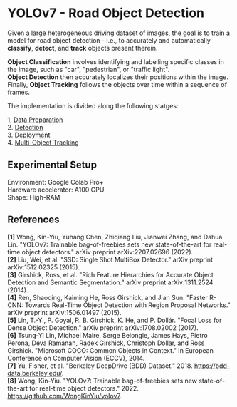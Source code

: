 # YOLOv7 - Road Object Detection
Given a large heterogeneous driving dataset of images, the goal is to train a model for road object detection - i.e., to accurately and automatically **classify**, **detect**, and **track** objects present therein.

**Object Classification** involves identifying and labelling specific classes in the image, such as "car", "pedestrian", or "traffic light".  
**Object Detection** then accurately localizes their positions within the image.  
Finally, **Object Tracking** follows the objects over time within a sequence of frames.

The implementation is divided along the following statges:

1, [Data Preparation](DataPreparation/README.md)  
2. [Detection](Detection/README.md)  
3. [Deployment](Deployment/README.md)  
4. [Multi-Object Tracking](MOT/README.md)  

## Experimental Setup
Environment: Google Colab Pro+  
Hardware accelerator: A100 GPU  
Shape: High-RAM 

## References
**[1]** Wong, Kin-Yiu, Yuhang Chen, Zhiqiang Liu, Jianwei Zhang, and Dahua Lin. "YOLOv7: Trainable bag-of-freebies sets new state-of-the-art for real-time object detectors." arXiv preprint arXiv:2207.02696 (2022).  
**[2]** Liu, Wei, et al. "SSD: Single Shot MultiBox Detector." arXiv preprint arXiv:1512.02325 (2015).  
**[3]** Girshick, Ross, et al. "Rich Feature Hierarchies for Accurate Object Detection and Semantic Segmentation." arXiv preprint arXiv:1311.2524 (2014).  
**[4]** Ren, Shaoqing, Kaiming He, Ross Girshick, and Jian Sun. "Faster R-CNN: Towards Real-Time Object Detection with Region Proposal Networks." arXiv preprint arXiv:1506.01497 (2015).  
**[5]** Lin, T.-Y., P. Goyal, R. B. Girshick, K. He, and P. Dollár. "Focal Loss for Dense Object Detection." arXiv preprint arXiv:1708.02002 (2017).  
**[6]** Tsung-Yi Lin, Michael Maire, Serge Belongie, James Hays, Pietro Perona, Deva Ramanan, Radek Girshick, Christoph Dollar, and Ross Girshick. "Microsoft COCO: Common Objects in Context." In European Conference on Computer Vision (ECCV), 2014.  
**[7]** Yu, Fisher, et al. "Berkeley DeepDrive (BDD) Dataset." 2018. https://bdd-data.berkeley.edu/.  
**[8]** Wong, Kin-Yiu. "YOLOv7: Trainable bag-of-freebies sets new state-of-the-art for real-time object detectors." 2022. https://github.com/WongKinYiu/yolov7.  
